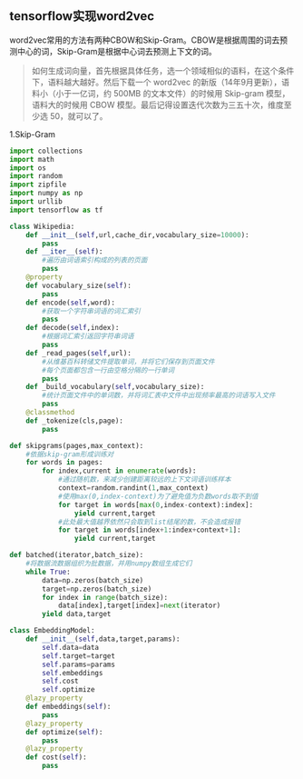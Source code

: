 ## tensorflow实现word2vec	

word2vec常用的方法有两种CBOW和Skip-Gram。CBOW是根据周围的词去预测中心的词，Skip-Gram是根据中心词去预测上下文的词。

> 如何生成词向量，首先根据具体任务，选一个领域相似的语料，在这个条件下，语料越大越好。然后下载一个 word2vec 的新版（14年9月更新），语料小（小于一亿词，约 500MB 的文本文件）的时候用 Skip-gram 模型，语料大的时候用 CBOW 模型。最后记得设置迭代次数为三五十次，维度至少选 50，就可以了。

1.Skip-Gram

```python
import collections
import math
import os
import random
import zipfile
import numpy as np
import urllib
import tensorflow as tf
```

```python
class Wikipedia:
    def __init__(self,url,cache_dir,vocabulary_size=10000):
        pass
    def __iter__(self):
        #遍历由词语索引构成的列表的页面
        pass
    @property
    def vocabulary_size(self):
        pass
    def encode(self,word):
        #获取一个字符串词语的词汇索引
        pass
    def decode(self,index):
        #根据词汇索引返回字符串词语
        pass
    def _read_pages(self,url):
        #从维基百科转储文件提取单词，并将它们保存到页面文件
        #每个页面都包含一行由空格分隔的一行单词
        pass
    def _build_vocabulary(self,vocabulary_size):
        #统计页面文件中的单词数，并将词汇表中文件中出现频率最高的词语写入文件
        pass
    @classmethod
    def _tokenize(cls,page):
        pass
```

```python
def skipgrams(pages,max_context):
    #依据skip-gram形成训练对
    for words in pages:
        for index,current in enumerate(words):
            #通过随机数，来减少创建距离较远的上下文词语训练样本
            context=random.randint(1,max_context)
            #使用max(0,index-context)为了避免值为负数words取不到值
            for target in words[max(0,index-context):index]:
                yield current,target
            #此处最大值越界依然只会取到list结尾的数，不会造成报错
            for target in words[index+1:index+context+1]:
                yield current,target
```

```python
def batched(iterator,batch_size):
    #将数据流数据组织为批数据，并用numpy数组生成它们
    while True:
        data=np.zeros(batch_size)
        target=np.zeros(batch_size)
        for index in range(batch_size):
            data[index],target[index]=next(iterator)
        yield data,target
```

```python
class EmbeddingModel:
    def __init__(self,data,target,params):
        self.data=data
        self.target=target
        self.params=params
        self.embeddings
        self.cost
        self.optimize
    @lazy_property
    def embeddings(self):
        pass
    @lazy_property
    def optimize(self):
        pass
    @lazy_property
    def cost(self):
        pass
```

